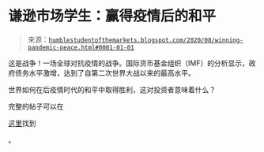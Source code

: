 <!--yml

分类：未分类

日期：2024-05-18 02:12:25

-->

# 谦逊市场学生：赢得疫情后的和平

> 来源：[`humblestudentofthemarkets.blogspot.com/2020/08/winning-pandemic-peace.html#0001-01-01`](https://humblestudentofthemarkets.blogspot.com/2020/08/winning-pandemic-peace.html#0001-01-01)

这是战争！一场全球对抗疫情的战争。国际货币基金组织（IMF）的分析显示，政府债务水平激增，达到了自第二次世界大战以来的最高水平。

世界如何在后疫情时代的和平中取得胜利，这对投资者意味着什么？

完整的帖子可以在

[这里](https://humblestudentofthemarkets.com/2020/08/29/winning-the-pandemic-peace/)找到

。
